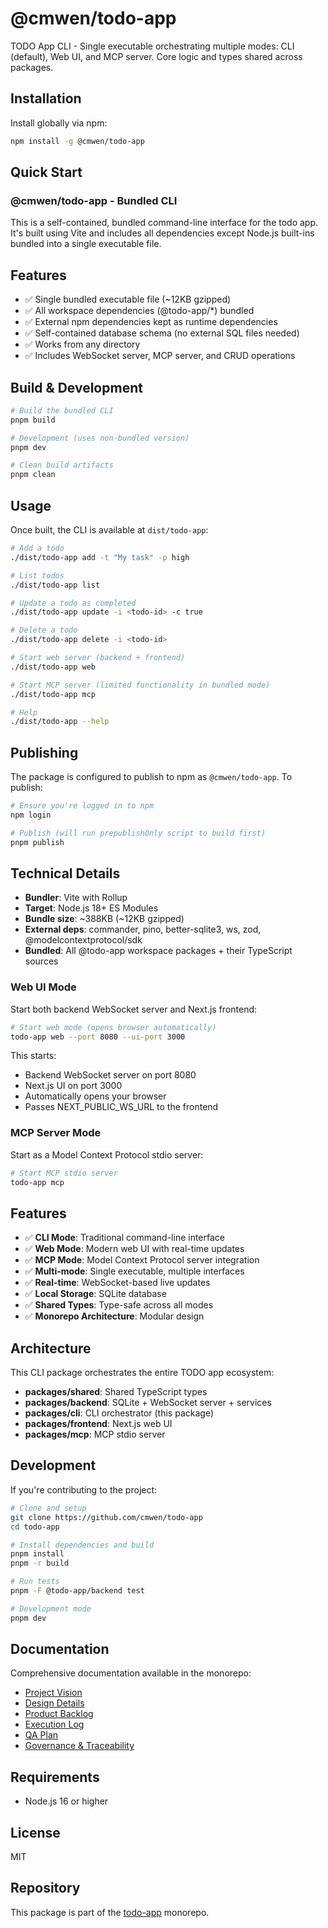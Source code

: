 # @cmwen/todo-app

TODO App CLI - Single executable orchestrating multiple modes: CLI (default), Web UI, and MCP server. Core logic and types shared across packages.

## Installation

Install globally via npm:

```bash
npm install -g @cmwen/todo-app
```

## Quick Start

### @cmwen/todo-app - Bundled CLI

This is a self-contained, bundled command-line interface for the todo app. It's built using Vite and includes all dependencies except Node.js built-ins bundled into a single executable file.

## Features

- ✅ Single bundled executable file (~12KB gzipped)
- ✅ All workspace dependencies (@todo-app/*) bundled
- ✅ External npm dependencies kept as runtime dependencies
- ✅ Self-contained database schema (no external SQL files needed)
- ✅ Works from any directory
- ✅ Includes WebSocket server, MCP server, and CRUD operations

## Build & Development

```bash
# Build the bundled CLI
pnpm build

# Development (uses non-bundled version)
pnpm dev

# Clean build artifacts
pnpm clean
```

## Usage

Once built, the CLI is available at `dist/todo-app`:

```bash
# Add a todo
./dist/todo-app add -t "My task" -p high

# List todos  
./dist/todo-app list

# Update a todo as completed
./dist/todo-app update -i <todo-id> -c true

# Delete a todo
./dist/todo-app delete -i <todo-id>

# Start web server (backend + frontend)
./dist/todo-app web

# Start MCP server (limited functionality in bundled mode)
./dist/todo-app mcp

# Help
./dist/todo-app --help
```

## Publishing

The package is configured to publish to npm as `@cmwen/todo-app`. To publish:

```bash
# Ensure you're logged in to npm
npm login

# Publish (will run prepublishOnly script to build first)
pnpm publish
```

## Technical Details

- **Bundler**: Vite with Rollup
- **Target**: Node.js 18+ ES Modules
- **Bundle size**: ~388KB (~12KB gzipped)
- **External deps**: commander, pino, better-sqlite3, ws, zod, @modelcontextprotocol/sdk
- **Bundled**: All @todo-app workspace packages + their TypeScript sources

### Web UI Mode
Start both backend WebSocket server and Next.js frontend:

```bash
# Start web mode (opens browser automatically)
todo-app web --port 8080 --ui-port 3000
```

This starts:
- Backend WebSocket server on port 8080
- Next.js UI on port 3000
- Automatically opens your browser
- Passes NEXT_PUBLIC_WS_URL to the frontend

### MCP Server Mode
Start as a Model Context Protocol stdio server:

```bash
# Start MCP stdio server
todo-app mcp
```

## Features

- ✅ **CLI Mode**: Traditional command-line interface
- ✅ **Web Mode**: Modern web UI with real-time updates
- ✅ **MCP Mode**: Model Context Protocol server integration
- ✅ **Multi-mode**: Single executable, multiple interfaces
- ✅ **Real-time**: WebSocket-based live updates
- ✅ **Local Storage**: SQLite database
- ✅ **Shared Types**: Type-safe across all modes
- ✅ **Monorepo Architecture**: Modular design

## Architecture

This CLI package orchestrates the entire TODO app ecosystem:

- **packages/shared**: Shared TypeScript types
- **packages/backend**: SQLite + WebSocket server + services  
- **packages/cli**: CLI orchestrator (this package)
- **packages/frontend**: Next.js web UI
- **packages/mcp**: MCP stdio server

## Development

If you're contributing to the project:

```bash
# Clone and setup
git clone https://github.com/cmwen/todo-app
cd todo-app

# Install dependencies and build
pnpm install
pnpm -r build

# Run tests
pnpm -F @todo-app/backend test

# Development mode
pnpm dev
```

## Documentation

Comprehensive documentation available in the monorepo:

- [Project Vision](https://github.com/cmwen/todo-app/blob/main/docs/vision.md)
- [Design Details](https://github.com/cmwen/todo-app/blob/main/docs/design.md)
- [Product Backlog](https://github.com/cmwen/todo-app/blob/main/docs/product_backlog.md)
- [Execution Log](https://github.com/cmwen/todo-app/blob/main/docs/execution_log.md)
- [QA Plan](https://github.com/cmwen/todo-app/blob/main/docs/qa_plan.md)
- [Governance & Traceability](https://github.com/cmwen/todo-app/blob/main/docs/governance_traceability.md)

## Requirements

- Node.js 16 or higher

## License

MIT

## Repository

This package is part of the [todo-app](https://github.com/cmwen/todo-app) monorepo.
